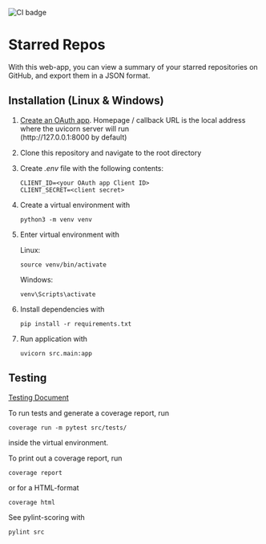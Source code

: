 ![CI badge](https://github.com/mizhonka/starred-repos/actions/workflows/main.yml/badge.svg)

# Starred Repos

With this web-app, you can view a summary of your starred repositories on GitHub, and export them in a JSON format.

## Installation (Linux & Windows)

1. [Create an OAuth app](https://docs.github.com/en/apps/oauth-apps/building-oauth-apps/creating-an-oauth-app). Homepage / callback URL is the local address where the uvicorn server will run  
   (http:<span></span>//127.0.0.1:8000 by default)
2. Clone this repository and navigate to the root directory
3. Create _.env_ file with the following contents:
   ```
   CLIENT_ID=<your OAuth app Client ID>
   CLIENT_SECRET=<client secret>
   ```
4. Create a virtual environment with
   ```
   python3 -m venv venv 
   ```
5. Enter virtual environment with
   
   Linux:
   ```
   source venv/bin/activate
   ```
   Windows:
   ```
   venv\Scripts\activate
   ```
6. Install dependencies with
   ```
   pip install -r requirements.txt 
   ```
7. Run application with
   ```
   uvicorn src.main:app
   ```

## Testing

[Testing Document](https://github.com/mizhonka/starred-repos/blob/main/documentation/test_document.md)

To run tests and generate a coverage report, run
```
coverage run -m pytest src/tests/
```
inside the virtual environment.  

To print out a coverage report, run
```
coverage report
```
or for a HTML-format
```
coverage html
```

See pylint-scoring with
```
pylint src
```

